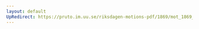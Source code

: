 ```yaml
---
layout: default
UpRedirect: https://pruto.im.uu.se/riksdagen-motions-pdf/1869/mot_1869__ak__107/mot_1869__ak__107-001.pdf
---
```

